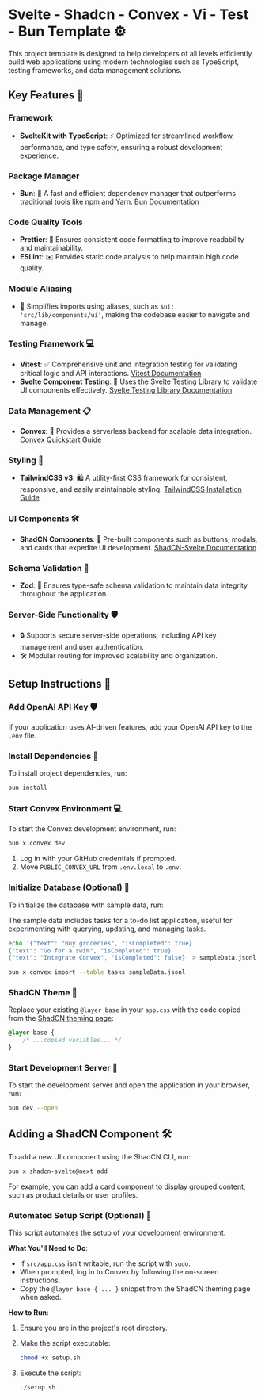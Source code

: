 # Svelte - Shadcn - Convex - Vi - Test - Bun Template ⚙️

This project template is designed to help developers of all levels efficiently build web applications using modern technologies such as TypeScript, testing frameworks, and data management solutions.

## Key Features 🚀

### Framework

- **SvelteKit with TypeScript**: ⚡️ Optimized for streamlined workflow, performance, and type safety, ensuring a robust development experience.

### Package Manager

- **Bun**: 🥜 A fast and efficient dependency manager that outperforms traditional tools like npm and Yarn. [Bun Documentation](https://bun.sh/docs)

### Code Quality Tools

- **Prettier**: 📏 Ensures consistent code formatting to improve readability and maintainability.
- **ESLint**: ✉️ Provides static code analysis to help maintain high code quality.

### Module Aliasing

- 📝 Simplifies imports using aliases, such as `$ui: 'src/lib/components/ui'`, making the codebase easier to navigate and manage.

### Testing Framework 💻

- **Vitest**: ✅ Comprehensive unit and integration testing for validating critical logic and API interactions. [Vitest Documentation](https://vitest.dev/)
- **Svelte Component Testing**: 🔖 Uses the Svelte Testing Library to validate UI components effectively. [Svelte Testing Library Documentation](https://testing-library.com/docs/svelte-testing-library/intro/)

### Data Management 📋

- **Convex**: 🚀 Provides a serverless backend for scalable data integration. [Convex Quickstart Guide](https://docs.convex.dev/quickstart/svelte)

### Styling 🌱

- **TailwindCSS v3**: 🛍️ A utility-first CSS framework for consistent, responsive, and easily maintainable styling. [TailwindCSS Installation Guide](https://tailwindcss.com/docs/installation)

### UI Components 🛠️

- **ShadCN Components**: 💄 Pre-built components such as buttons, modals, and cards that expedite UI development. [ShadCN-Svelte Documentation](https://shadcn.dev/docs/svelte)

### Schema Validation 🔨

- **Zod**: 🏦 Ensures type-safe schema validation to maintain data integrity throughout the application.

### Server-Side Functionality 🛡️

- 🔒 Supports secure server-side operations, including API key management and user authentication.
- 🛠 Modular routing for improved scalability and organization.

## Setup Instructions 🔧

### Add OpenAI API Key 🛡️

If your application uses AI-driven features, add your OpenAI API key to the `.env` file.

### Install Dependencies 🚀

To install project dependencies, run:

```bash
bun install
```

### Start Convex Environment 💻

To start the Convex development environment, run:

```bash
bun x convex dev
```

1. Log in with your GitHub credentials if prompted.
2. Move `PUBLIC_CONVEX_URL` from `.env.local` to `.env`.

### Initialize Database (Optional) 💾

To initialize the database with sample data, run:

The sample data includes tasks for a to-do list application, useful for experimenting with querying, updating, and managing tasks.

```bash
echo '{"text": "Buy groceries", "isCompleted": true}
{"text": "Go for a swim", "isCompleted": true}
{"text": "Integrate Convex", "isCompleted": false}' > sampleData.jsonl

bun x convex import --table tasks sampleData.jsonl
```

### ShadCN Theme 🌱

Replace your existing `@layer base` in your `app.css` with the code copied from the [ShadCN theming page](https://next.shadcn-svelte.com/themes):

```css
@layer base {
	/* ...copied variables... */
}
```

### Start Development Server 🚀

To start the development server and open the application in your browser, run:

```bash
bun dev --open
```

## Adding a ShadCN Component 🛠️

To add a new UI component using the ShadCN CLI, run:

```bash
bun x shadcn-svelte@next add
```

For example, you can add a card component to display grouped content, such as product details or user profiles.

### Automated Setup Script (Optional) 🚀

This script automates the setup of your development environment.

**What You'll Need to Do**:

- If `src/app.css` isn't writable, run the script with `sudo`.
- When prompted, log in to Convex by following the on-screen instructions.
- Copy the `@layer base { ... }` snippet from the ShadCN theming page when asked.

**How to Run**:

1. Ensure you are in the project's root directory.
2. Make the script executable:

   ```bash
   chmod +x setup.sh
   ```

3. Execute the script:

   ```bash
   ./setup.sh
   ```

